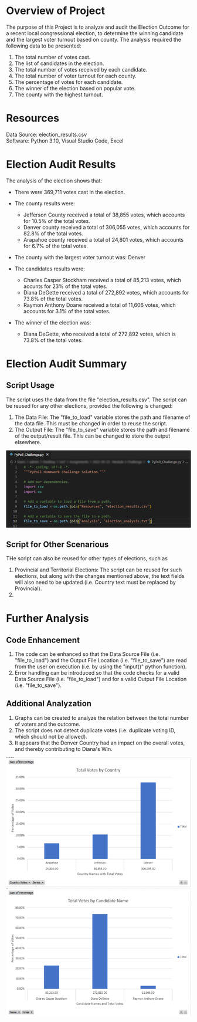 # Overview of Project #
The purpose of this Project is to analyze and audit the Election Outcome for a recent local congressional election, to determine the winning candidate and the largest voter turnout based on county. The analysis required the following data to be presented:
1. The total number of votes cast.
2. The list of candidates in the election.
3. The total number of votes received by each candidate.
4. The total number of voter turnout for each county.
5. The percentage of votes for each candidate.
6. The winner of the election based on popular vote. 
7. The county with the highest turnout.

# Resources #
Data Source: election_results.csv <br>
Software: Python 3.10, Visual Studio Code, Excel

# Election Audit Results #
The analysis of the election shows that:
- There were 369,711 votes cast in the election.
- The county results were:
  - Jefferson County received a total of 38,855 votes, which accounts for 10.5% of the total votes. 
  - Denver county received a total of 306,055 votes, which accounts for 82.8% of the total votes. 
  - Arapahoe county received a total of 24,801 votes, which accounts for 6.7% of the total votes.

- The county with the largest voter turnout was: Denver 

- The candidates results were:
  - Charles Casper Stockham received a total of 85,213 votes, which accunts for 23% of the total votes.
  - Diana DeGette received a total of 272,892 votes, which accounts for 73.8% of the total votes.
  - Raymon Anthony Doane received a total of 11,606 votes, which accounts for 3.1% of the total votes.

- The winner of the election was:
  - Diana DeGette, who received a total of 272,892 votes, which is 73.8% of the total votes.

# Election Audit Summary #
## Script Usage ##
The script uses the data from the file "election_results.csv". The script can be reused for any other elections, provided the following is changed:
1. The Data File: The "file_to_load" variable stores the path and filename of the data file. This must be changed in order to reuse the script.
2. The Output File: The "file_to_save" variable stores the path and filename of the output/result file. This can be changed to store the output elsewhere. 

![PythonCode](/Screenshots/PythonCode.png)
<br>

## Script for Other Scenarious ##
THe script can also be reused for other types of elections, such as
1. Provincial and Territorial Elections: The script can be reused for such elections, but along with the changes mentioned above, the text fields will also need to be updated (i.e. Country text must be replaced by Provincial).
2. 

# Further Analysis #
## Code Enhancement ##
1. The code can be enhanced so that the Data Source File (i.e. "file_to_load") and the Output File Location (i.e. "file_to_save") are read from the user on execution (i.e. by using the "input()" python function).
2. Error handling can be introduced so that the code checks for a valid Data Source File (i.e. "file_to_load") and for a valid Output File Location (i.e. "file_to_save").

## Additional Analyzation ##
1. Graphs can be created to analyze the relation between the total number of voters and the outcome.
2. The script does not detect duplicate votes (i.e. duplicate voting ID, which should not be allowed).
3. It appears that the Denver Country had an impact on the overall votes, and thereby contributing to Diana's Win.

![CountryVOtes](/Screenshots/TotalVotesByCountry.png)
![CandidateVotes](/Screenshots/TotalVotesByCandidate.png)
<br>
